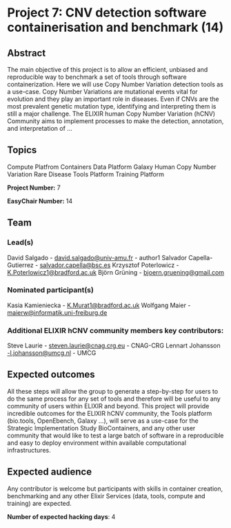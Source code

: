 # Project 7: CNV detection software containerisation and benchmark (14)

## Abstract

The main objective of this project is to allow an efficient, unbiased and reproducible way to benchmark a set of tools through software containerization. Here we will use Copy Number Variation detection tools as a use-case. Copy Number Variations are mutational events vital for evolution and they play an important role in diseases. Even if CNVs are the most prevalent genetic mutation type, identifying and interpreting them is still a major challenge. The ELIXIR human Copy Number Variation (hCNV) Community aims to implement processes to make the detection, annotation, and interpretation of ...

## Topics

Compute Platfrom
 Containers
 Data Platform
 Galaxy
 Human Copy Number Variation
 Rare Disease
 Tools Platform
 Training Platform

**Project Number:** 7



**EasyChair Number:** 14

## Team

### Lead(s)

David Salgado - david.salgado@univ-amu.fr - author1
 Salvador Capella-Gutierrez - salvador.capella@bsc.es
 Krzysztof Poterlowicz - K.Poterlowicz1@bradford.ac.uk
 Björn Grüning - bjoern.gruening@gmail.com

### Nominated participant(s)

Kasia Kamieniecka - K.Murat1@bradford.ac.uk
Wolfgang Maier - maierw@informatik.uni-freiburg.de

### Additional ELIXIR hCNV community members key contributors:
Steve Laurie - steven.laurie@cnag.crg.eu - CNAG-CRG 
Lennart Johansson -l.johansson@umcg.nl - UMCG

## Expected outcomes

All these steps will allow the group to generate a step-by-step for users to do the same process for any set of tools and therefore will be useful to any community of users within ELIXIR and beyond.
 This project will provide incredible outcomes for the ELIXIR hCNV community, the Tools platform (bio.tools, OpenEbench, Galaxy …), will serve as a use-case for the Strategic Implementation Study BioContainers, and any other user community that would like to test a large batch of software in a reproducible and easy to deploy environment within available computational infrastructures.

## Expected audience

Any contributor is welcome but participants with skills in container creation, benchmarking and any other Elixir Services (data, tools, compute and training) are expected.

**Number of expected hacking days**: 4

